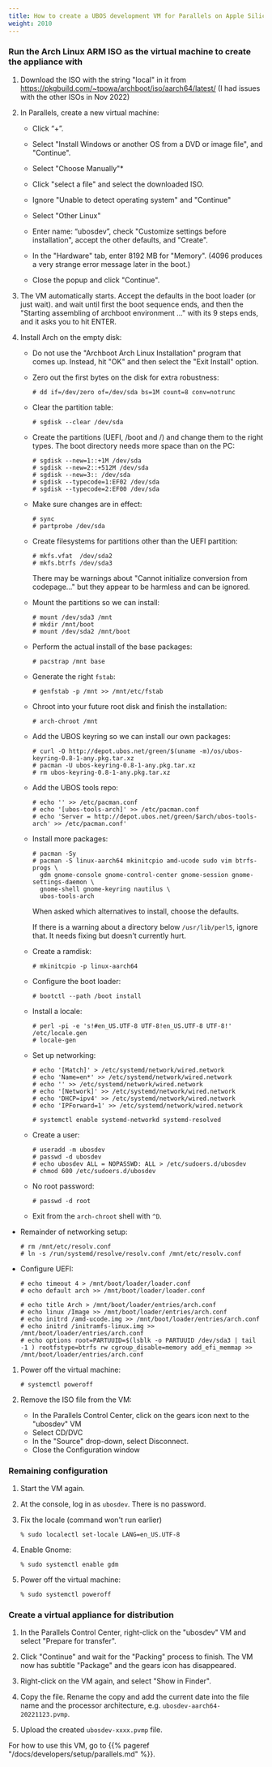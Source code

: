 ```yaml
---
title: How to create a UBOS development VM for Parallels on Apple Silicon
weight: 2010
---
```


### Run the Arch Linux ARM ISO as the virtual machine to create the appliance with

1. Download the ISO with the string "local" in it from https://pkgbuild.com/~tpowa/archboot/iso/aarch64/latest/
   (I had issues with the other ISOs in Nov 2022)

1. In Parallels, create a new virtual machine:

   * Click “+”.

   * Select "Install Windows or another OS from a DVD or image file", and "Continue".

   * Select "Choose Manually"*

   * Click "select a file" and select the downloaded ISO.

   * Ignore "Unable to detect operating system" and "Continue"

   * Select "Other Linux"

   * Enter name: “ubosdev”, check "Customize settings before installation",
     accept the other defaults, and "Create".

   * In the "Hardware" tab, enter 8192 MB for "Memory". (4096 produces a very strange
     error message later in the boot.)

   * Close the popup and click "Continue".

1. The VM automatically starts. Accept the defaults in the boot loader (or just wait).
   and wait until first the boot sequence ends, and then the "Starting assembling of
   archboot environment ..." with its 9 steps ends, and it asks you to hit ENTER.

1. Install Arch on the empty disk:

   * Do not use the "Archboot Arch Linux Installation" program that comes up. Instead,
     hit "OK" and then select the "Exit Install" option.

   * Zero out the first bytes on the disk for extra robustness:

     ```
     # dd if=/dev/zero of=/dev/sda bs=1M count=8 conv=notrunc
     ```

   * Clear the partition table:

     ```
     # sgdisk --clear /dev/sda
     ```

   * Create the partitions (UEFI, /boot and /) and change them to the right types.
     The boot directory needs more space than on the PC:

     ```
     # sgdisk --new=1::+1M /dev/sda
     # sgdisk --new=2::+512M /dev/sda
     # sgdisk --new=3:: /dev/sda
     # sgdisk --typecode=1:EF02 /dev/sda
     # sgdisk --typecode=2:EF00 /dev/sda
     ```

   * Make sure changes are in effect:

     ```
     # sync
     # partprobe /dev/sda
     ```

   * Create filesystems for partitions other than the UEFI partition:

     ```
     # mkfs.vfat  /dev/sda2
     # mkfs.btrfs /dev/sda3
     ```

     There may be warnings about "Cannot initialize conversion from codepage..." but they
     appear to be harmless and can be ignored.

   * Mount the partitions so we can install:

     ```
     # mount /dev/sda3 /mnt
     # mkdir /mnt/boot
     # mount /dev/sda2 /mnt/boot
     ```

   * Perform the actual install of the base packages:

     ```
     # pacstrap /mnt base
     ```

   * Generate the right `fstab`:

     ```
     # genfstab -p /mnt >> /mnt/etc/fstab
     ```

   * Chroot into your future root disk and finish the installation:

     ```
     # arch-chroot /mnt
     ```

   * Add the UBOS keyring so we can install our own packages:

     ```
     # curl -O http://depot.ubos.net/green/$(uname -m)/os/ubos-keyring-0.8-1-any.pkg.tar.xz
     # pacman -U ubos-keyring-0.8-1-any.pkg.tar.xz
     # rm ubos-keyring-0.8-1-any.pkg.tar.xz
     ```

    * Add the UBOS tools repo:

      ```
      # echo '' >> /etc/pacman.conf
      # echo '[ubos-tools-arch]' >> /etc/pacman.conf
      # echo 'Server = http://depot.ubos.net/green/$arch/ubos-tools-arch' >> /etc/pacman.conf'
      ```

    * Install more packages:

      ```
      # pacman -Sy
      # pacman -S linux-aarch64 mkinitcpio amd-ucode sudo vim btrfs-progs \
        gdm gnome-console gnome-control-center gnome-session gnome-settings-daemon \
        gnome-shell gnome-keyring nautilus \
        ubos-tools-arch
      ```

      When asked which alternatives to install, choose the defaults.

      If there is a warning about a directory below `/usr/lib/perl5`, ignore that.
      It needs fixing but doesn't currently hurt.

    * Create a ramdisk:

      ```
      # mkinitcpio -p linux-aarch64
      ```

    * Configure the boot loader:

      ```
      # bootctl --path /boot install
      ```

    * Install a locale:

      ```
      # perl -pi -e 's!#en_US.UTF-8 UTF-8!en_US.UTF-8 UTF-8!' /etc/locale.gen
      # locale-gen
      ```

    * Set up networking:

      ```
      # echo '[Match]' > /etc/systemd/network/wired.network
      # echo 'Name=en*' >> /etc/systemd/network/wired.network
      # echo '' >> /etc/systemd/network/wired.network
      # echo '[Network]' >> /etc/systemd/network/wired.network
      # echo 'DHCP=ipv4' >> /etc/systemd/network/wired.network
      # echo 'IPForward=1' >> /etc/systemd/network/wired.network

      # systemctl enable systemd-networkd systemd-resolved
      ```

    * Create a user:

      ```
      # useradd -m ubosdev
      # passwd -d ubosdev
      # echo ubosdev ALL = NOPASSWD: ALL > /etc/sudoers.d/ubosdev
      # chmod 600 /etc/sudoers.d/ubosdev
      ```

    * No root password:

      ```
      # passwd -d root
      ```

    * Exit from the `arch-chroot` shell with `^D`.

  * Remainder of networking setup:

    ```
    # rm /mnt/etc/resolv.conf
    # ln -s /run/systemd/resolve/resolv.conf /mnt/etc/resolv.conf
    ```

  * Configure UEFI:

    ```
    # echo timeout 4 > /mnt/boot/loader/loader.conf
    # echo default arch >> /mnt/boot/loader/loader.conf

    # echo title Arch > /mnt/boot/loader/entries/arch.conf
    # echo linux /Image >> /mnt/boot/loader/entries/arch.conf
    # echo initrd /amd-ucode.img >> /mnt/boot/loader/entries/arch.conf
    # echo initrd /initramfs-linux.img >> /mnt/boot/loader/entries/arch.conf
    # echo options root=PARTUUID=$(lsblk -o PARTUUID /dev/sda3 | tail -1 ) rootfstype=btrfs rw cgroup_disable=memory add_efi_memmap >> /mnt/boot/loader/entries/arch.conf
    ```

1. Power off the virtual machine:

   ```
   # systemctl poweroff
   ```

1. Remove the ISO file from the VM:

   * In the Parallels Control Center, click on the gears icon next to the "ubosdev" VM
   * Select CD/DVC
   * In the "Source" drop-down, select Disconnect.
   * Close the Configuration window

### Remaining configuration

1. Start the VM again.

1. At the console, log in as `ubosdev`. There is no password.

1. Fix the locale (command won't run earlier)

   ```
   % sudo localectl set-locale LANG=en_US.UTF-8
   ```

1. Enable Gnome:

   ```
   % sudo systemctl enable gdm
   ```

1. Power off the virtual machine:

   ```
   % sudo systemctl poweroff
   ```

### Create a virtual appliance for distribution

1. In the Parallels Control Center, right-click on the "ubosdev" VM and select
   "Prepare for transfer".

1. Click "Continue" and wait for the "Packing" process to finish. The VM now
   has subtitle "Package" and the gears icon has disappeared.

1. Right-click on the VM again, and select "Show in Finder".

1. Copy the file. Rename the copy and add the current date into the file name and
   the processor architecture, e.g. `ubosdev-aarch64-20221123.pvmp`.

1. Upload the created `ubosdev-xxxx.pvmp` file.

For how to use this VM, go to {{% pageref "/docs/developers/setup/parallels.md" %}}.

